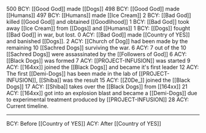 500 BCY: [[Good God]] made [[Dogs]]
 498 BCY: [[Good God]] made [[Humans]]
 497 BCY: [[Humans]] made [[Ice Cream]]
 2 BCY: [[Bad God]] killed [[Good God]] and obtained [[Goodlihood]]
 1 BCY: [[Bad God]] took away [[Ice Cream]] from [[Dogs]] and [[Humans]]
 1 BCY: [[Dogs]] fought [[Bad God]] in war, but lost.
 0 ACY: [[Bad God]] made [[Country of YES]] and banished [[Dogs]]. 
 2 ACY: [[Church of Dog]] had been made by the remaining 10 [[Sachred Dogs]] surviving the war.
 6 ACY: 7 out of the 10 [[Sachred Dogs]] were assassinated by the [[Followers of God]]
 6 ACY: [[Black Dogs]] was formed
 7 ACY: [[PROJECT-INFUSION]] was started
 9 ACY: [[164xx]] joined the [[Black Dogs]] and became it's first leader
 12 ACY: The first [[Demi-Dogs]] has been made in the lab of [[PROJECT-INFUSION]], [[Shiba]] was the result
 15 ACY: [[Z0De_]] joined the [[Black Dogs]]
 17 ACY: [[Shiba]] takes over the [[Black Dogs]] from [[164xx]]
 21 ACY: [[164xx]] got into an explosion blast and became a [[Demi-Dogs]] due to experimental treatment produced by [[PROJECT-INFUSION]]
 28 ACY: Current timeline.
 

---

BCY: Before [[Country of YES]]
ACY: After [[Country of YES]]
